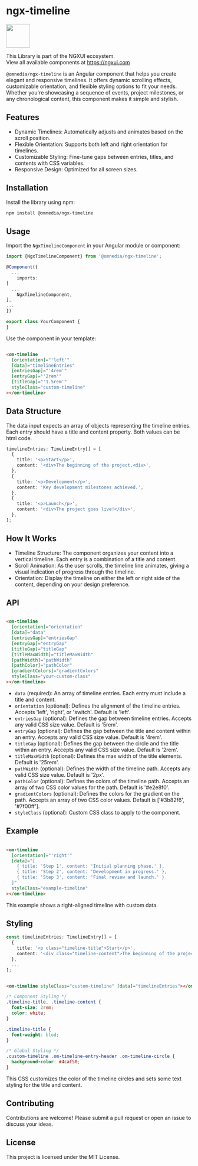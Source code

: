 # ngx-timeline

<a href="https://ngxui.com" target="_blank" style="display: flex;gap: .5rem;align-items: center;cursor: pointer; padding: 0 0 0 0; height: fit-content;">
  <img src="https://ngxui.com/assets/img/ngxui-logo.png" style="width: 64px;height: 64px;">
</a>

This Library is part of the NGXUI ecosystem. <br>
View all available components at https://ngxui.com

`@omnedia/ngx-timeline` is an Angular component that helps you create elegant and responsive timelines. It offers dynamic scrolling effects, customizable orientation, and flexible styling options to fit your needs. Whether you're showcasing a sequence of events, project milestones, or any chronological content, this component makes it simple and stylish.

## Features

- Dynamic Timelines: Automatically adjusts and animates based on the scroll position.
- Flexible Orientation: Supports both left and right orientation for timelines.
- Customizable Styling: Fine-tune gaps between entries, titles, and contents with CSS variables.
- Responsive Design: Optimized for all screen sizes.

## Installation

Install the library using npm:

```bash
npm install @omnedia/ngx-timeline
```

## Usage

Import the `NgxTimelineComponent` in your Angular module or component:

```typescript
import {NgxTimelineComponent} from '@omnedia/ngx-timeline';

@Component({
  ...
    imports:
[
  ...
    NgxTimelineComponent,
],
...
})

export class YourComponent {
}
```

Use the component in your template:

```html

<om-timeline
  [orientation]="'left'"
  [data]="timelineEntries"
  [entriesGap]="'4rem'"
  [entryGap]="'2rem'"
  [titleGap]="'1.5rem'"
  styleClass="custom-timeline"
></om-timeline>
```

## Data Structure

The data input expects an array of objects representing the timeline entries. Each entry should have a title and content property. Both values can be html code.

```typescript
timelineEntries: TimelineEntry[] = [
  {
    title: '<p>Start</p>',
    content: '<div>The beginning of the project.<div>',
  },
  {
    title: '<p>Development</p>',
    content: 'Key development milestones achieved.',
  },
  {
    title: '<p>Launch</p>',
    content: '<div>The project goes live!</div>',
  },
];
```

## How It Works

- Timeline Structure: The component organizes your content into a vertical timeline. Each entry is a combination of a title and content.
- Scroll Animation: As the user scrolls, the timeline line animates, giving a visual indication of progress through the timeline.
- Orientation: Display the timeline on either the left or right side of the content, depending on your design preference.

## API

```html

<om-timeline
  [orientation]="orientation"
  [data]="data"
  [entriesGap]="entriesGap"
  [entryGap]="entryGap"
  [titleGap]="titleGap"
  [titleMaxWidth]="titleMaxWidth"
  [pathWidth]="pathWidth"
  [pathColor]="pathColor"
  [gradientColors]="gradientColors"
  styleClass="your-custom-class"
></om-timeline>
```

- `data` (required): An array of timeline entries. Each entry must include a title and content.
- `orientation` (optional): Defines the alignment of the timeline entries. Accepts 'left', 'right', or 'switch'. Default is 'left'.
- `entriesGap` (optional): Defines the gap between timeline entries. Accepts any valid CSS size value. Default is '5rem'.
- `entryGap` (optional): Defines the gap between the title and content within an entry. Accepts any valid CSS size value. Default is '4rem'.
- `titleGap` (optional): Defines the gap between the circle and the title within an entry. Accepts any valid CSS size value. Default is '2rem'.
- `titleMaxWidth` (optional): Defines the max width of the title elements. Default is '25rem'.
- `pathWidth` (optional): Defines the width of the timeline path. Accepts any valid CSS size value. Default is '2px'.
- `pathColor` (optional): Defines the colors of the timeline path. Accepts an array of two CSS color values for the path. Default is '#e2e8f0'.
- `gradientColors` (optional): Defines the colors for the gradient on the path. Accepts an array of two CSS color values. Default is ['#3b82f6', '#7f00ff'].
- `styleClass` (optional): Custom CSS class to apply to the component.

## Example

```html

<om-timeline
  [orientation]="'right'"
  [data]="[
    { title: 'Step 1', content: 'Initial planning phase.' },
    { title: 'Step 2', content: 'Development in progress.' },
    { title: 'Step 3', content: 'Final review and launch.' }
  ]"
  styleClass="example-timeline"
></om-timeline>
```

This example shows a right-aligned timeline with custom data.

## Styling

```typescript
const timelineEntries: TimelineEntry[] = [
  {
    title: '<p class="timeline-title">Start</p>',
    content: '<div class="timeline-content">The beginning of the project.<div>',
  },
  ...
];
```

```html

<om-timeline styleClass="custom-timeline" [data]="timelineEntries"></om-timeline>
```

```css
/* Component Styling */
.timeline-title, .timeline-content {
  font-size: 2rem;
  color: white;
}

.timeline-title {
  font-weight: blod;
}

/* Global Styling */
.custom-timeline .om-timeline-entry-header .om-timeline-circle {
  background-color: #4caf50;
}
```

This CSS customizes the color of the timeline circles and sets some text styling for the title and content.

## Contributing

Contributions are welcome! Please submit a pull request or open an issue to discuss your ideas.

## License

This project is licensed under the MIT License.
